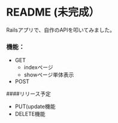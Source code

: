 # README (未完成）

Railsアプリで、自作のAPIを叩いてみました。

### 機能：

- GET
  - indexページ
  - showページ単体表示
- POST

####リリース予定
- PUT(update機能
- DELETE機能
